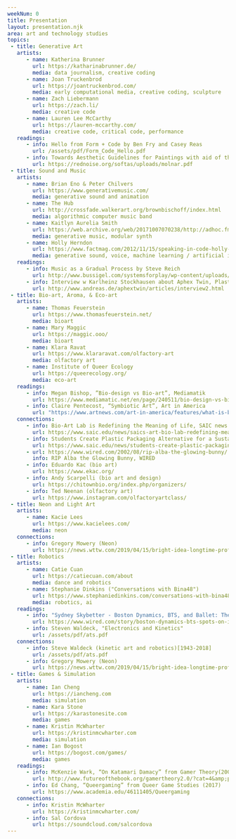 ```yaml
---
weekNum: 0
title: Presentation
layout: presentation.njk
area: art and technology studies
topics:
 - title: Generative Art
   artists:
      - name: Katherina Brunner
        url: https://katharinabrunner.de/
        media: data journalism, creative coding
      - name: Joan Truckenbrod
        url: https://joantruckenbrod.com/
        media: early computational media, creative coding, sculpture
      - name: Zach Liebermann
        url: https://zach.li/
        media: creative code
      - name: Lauren Lee McCarthy
        url: https://lauren-mccarthy.com/
        media: creative code, critical code, performance
   readings:
      - info: Hello from Form + Code by Ben Fry and Casey Reas
        url: /assets/pdf/Form_Code_Hello.pdf
      - info: Towards Aesthetic Guidelines for Paintings with aid of the Computer by Vera Molnar
        url: https://rednoise.org/softas/uploads/molnar.pdf
 - title: Sound and Music
   artists:
      - name: Brian Eno & Peter Chilvers
        url: https://www.generativemusic.com/
        media: generative sound and animation
      - name: The Hub
        url: http://crossfade.walkerart.org/brownbischoff/index.html
        media: algorithmic computer music band
      - name: Kaitlyn Aurelia Smith
        url: https://web.archive.org/web/20171007070238/http://adhoc.fm/post/sensation-breath-kaitlyn-aurelia-smith/
        media: generative music, modular synth
      - name: Holly Herndon
        url: https://www.factmag.com/2012/11/15/speaking-in-code-holly-herndon-explains-why-the-laptop-is-the-most-personal-instrument-the-world-has-ever-known/
        media: generative sound, voice, machine learning / artificial intelligence
   readings:
      - info: Music as a Gradual Process by Steve Reich
        url: http://www.bussigel.com/systemsforplay/wp-content/uploads/2014/02/Reich_Gradual-Process.pdf
      - info: Interview w Karlheinz Stockhausen about Aphex Twin, Plasticmann, and Scanner (read starting from "Can we talk about the music we sent you?")
        url: http://www.andreas.de/aphextwin/articles/interview2.html        
 - title: Bio-art, Aroma, & Eco-art
   artists:
      - name: Thomas Feuerstein
        url: https://www.thomasfeuerstein.net/
        media: bioart
      - name: Mary Maggic
        url: https://maggic.ooo/
        media: bioart
      - name: Klara Ravat
        url: https://www.klararavat.com/olfactory-art
        media: olfactory art
      - name: Institute of Queer Ecology
        url: https://queerecology.org/
        media: eco-art
   readings:
      - info: Megan Bishop, ”Bio-design vs Bio-art”, Mediamatik
        url: https://www.mediamatic.net/en/page/240511/bio-design-vs-bio-art
      - info: Claire Pentecost, “Symbiotic Art”, Art in America
        url: "https://www.artnews.com/art-in-america/features/what-is-bio-art-1234620687/"
   connections:
      - info: Bio-Art Lab is Redefining the Meaning of Life, SAIC news
        url: https://www.saic.edu/news/saics-art-bio-lab-redefining-meaning-life
      - info: Students Create Plastic Packaging Alternative for a Sustainable Future
        url: https://www.saic.edu/news/students-create-plastic-packaging-alternative-sustainable-future
      - url: https://www.wired.com/2002/08/rip-alba-the-glowing-bunny/
        info: RIP Alba the Glowing Bunny, WIRED
      - info: Eduardo Kac (bio art)
        url: https://www.ekac.org/
      - info: Andy Scarpelli (bio art and design)
        url: https://chitownbio.org/index.php/organizers/
      - info: Ted Neenan (olfactory art)
        url: https://www.instagram.com/olfactoryartclass/
 - title: Neon and Light Art
   artists: 
      - name: Kacie Lees
        url: https://www.kacielees.com/
        media: neon 
   connections:
      - info: Gregory Mowery (Neon)
        url: https://news.wttw.com/2019/04/15/bright-idea-longtime-professor-brings-neon-art-rogers-park
 - title: Robotics
   artists:
      - name: Catie Cuan
        url: https://catiecuan.com/about
        media: dance and robotics
      - name: Stephanie Dinkins ("Conversations with Bina48")
        url: https://www.stephaniedinkins.com/conversations-with-bina48.html
        media: robotics, ai
   readings:
      - info: "Sydney Skybetter - Boston Dynamics, BTS, and Ballet: The Next Act for Robotics"
        url: https://www.wired.com/story/boston-dynamics-bts-spots-on-it/
      - info: Steven Waldeck, "Electronics and Kinetics"
        url: /assets/pdf/ats.pdf
   connections:
      - info: Steve Waldeck (kinetic art and robotics)[1943-2018]
        url: /assets/pdf/ats.pdf
      - info: Gregory Mowery (Neon)
        url: https://news.wttw.com/2019/04/15/bright-idea-longtime-professor-brings-neon-art-rogers-park
 - title: Games & Simulation
   artists:
      - name: Ian Cheng
        url: https://iancheng.com
        media: simulation
      - name: Kara Stone
        url: https://karastonesite.com
        media: games
      - name: Kristin McWharter
        url: https://kristinmcwharter.com
        media: simulation
      - name: Ian Bogost
        url: https://bogost.com/games/
        media: games
   readings:
      - info: McKenzie Wark, “On Katamari Damacy” from Gamer Theory(2007)
        url: http://www.futureofthebook.org/gamertheory2.0/?cat=4&amp;paged=2
      - info: Ed Chang, “Queergaming” from Queer Game Studies (2017)
        url: https://www.academia.edu/46111405/Queergaming
   connections:
      - info: Kristin McWharter
        url: https://kristinmcwharter.com/
      - info: Sal Cordova
        url: https://soundcloud.com/salcordova
---
```


